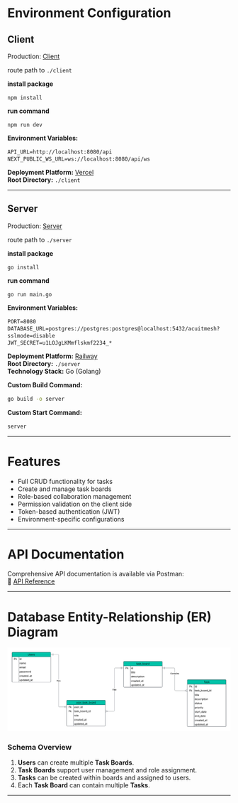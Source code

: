 # Environment Configuration

## Client

Production: [Client](https://acuitmesh.vercel.app/)

route path to ```./client```

**install package**
```
npm install
```

**run command**
```
npm run dev
```

**Environment Variables:**
```env
API_URL=http://localhost:8080/api
NEXT_PUBLIC_WS_URL=ws://localhost:8080/api/ws
```


**Deployment Platform:** [Vercel](https://vercel.com/)  
**Root Directory:** `./client`

---

## Server

Production: [Server](https://acuitmesh-production.up.railway.app/)

route path to `./server`

**install package**
```
go install
```
**run command**
```
go run main.go
```



**Environment Variables:**
```env
PORT=8080
DATABASE_URL=postgres://postgres:postgres@localhost:5432/acuitmesh?sslmode=disable
JWT_SECRET=u1LOJgLKMmflskmf2234_*
```

**Deployment Platform:** [Railway](https://railway.com/)  
**Root Directory:** `./server`  
**Technology Stack:** Go (Golang)  

**Custom Build Command:**
```bash
go build -o server
```

**Custom Start Command:**
```bash
server
```

---

# Features

- Full CRUD functionality for tasks
- Create and manage task boards
- Role-based collaboration management
- Permission validation on the client side
- Token-based authentication (JWT)
- Environment-specific configurations

---

# API Documentation

Comprehensive API documentation is available via Postman:  
🔗 [API Reference](https://documenter.getpostman.com/view/27306572/2sB2cUA34C#7c1a9e0a-7501-44d6-9c93-6b416280ad2e)

---

# Database Entity-Relationship (ER) Diagram

![ER Diagram](./Task.png)

### Schema Overview

1. **Users** can create multiple **Task Boards**.
2. **Task Boards** support user management and role assignment.
3. **Tasks** can be created within boards and assigned to users.
4. Each **Task Board** can contain multiple **Tasks**.

---
